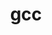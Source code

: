 ---
title: "gcc"
layout: cache
categories: [package, develop]
meta: {"versions": ["11.2.0", "12.3.0", "14.1.0"], "compilers": ["gcc@=10.2.1", "gcc@=11.4.0", "gcc@=7.3.1", "gcc@=7.5.0", "oneapi@=2024.2.0"], "oss": ["amzn2", "centos7", "ubuntu18.04", "ubuntu22.04"], "platforms": ["linux"], "targets": ["aarch64", "neoverse_n1", "x86_64_v3"], "stacks": ["aws-isc", "aws-isc-aarch64", "aws-pcluster-icelake", "developer-tools", "developer-tools-manylinux2014", "e4s-oneapi", "root", "tutorial"], "num_specs": 48, "num_specs_by_stack": {"root": 48, "aws-isc-aarch64": 4, "aws-pcluster-icelake": 8, "aws-isc": 2, "developer-tools-manylinux2014": 2, "developer-tools": 4, "tutorial": 2, "e4s-oneapi": 2}}
spec_details: [{"hash": "gznoogflkcyrui5kymvrhuj2yi4vqzcj", "compiler": "gcc@=7.3.1", "versions": ["11.2.0"], "os": "amzn2", "platform": "linux", "target": "aarch64", "variants": ["~binutils", "+bootstrap", "build_system=autotools", "build_type=RelWithDebInfo", "~graphite", "languages='c,c++,fortran'", "~nvptx", "patches=0d13622,cc6112d", "~piclibs", "~profiled", "~strip"], "stacks": ["root"], "size": "-", "tarball": "https://binaries.spack.io/develop/build_cache/linux-amzn2-aarch64/gcc-7.3.1/gcc-11.2.0/linux-amzn2-aarch64-gcc-7.3.1-gcc-11.2.0-gznoogflkcyrui5kymvrhuj2yi4vqzcj.spack"}, {"hash": "75iatjgpr42u6oyeadahzbium2mlzj5y", "compiler": "gcc@=7.3.1", "versions": ["11.2.0"], "os": "amzn2", "platform": "linux", "target": "aarch64", "variants": ["~binutils", "+bootstrap", "build_system=autotools", "build_type=RelWithDebInfo", "~graphite", "languages='c,c++,fortran'", "~nvptx", "patches=0d13622,cc6112d", "~piclibs", "~profiled", "~strip"], "stacks": ["root", "aws-isc-aarch64"], "size": "-", "tarball": "https://binaries.spack.io/develop/build_cache/linux-amzn2-aarch64/gcc-7.3.1/gcc-11.2.0/linux-amzn2-aarch64-gcc-7.3.1-gcc-11.2.0-75iatjgpr42u6oyeadahzbium2mlzj5y.spack"}, {"hash": "itirypjewbvxfazneg62glj3w445cwwk", "compiler": "gcc@=7.3.1", "versions": ["11.2.0"], "os": "amzn2", "platform": "linux", "target": "aarch64", "variants": ["~binutils", "+bootstrap", "build_system=autotools", "build_type=RelWithDebInfo", "~graphite", "languages='c,c++,fortran'", "~nvptx", "patches=0d13622,cc6112d", "~piclibs", "~profiled", "~strip"], "stacks": ["root", "aws-isc-aarch64"], "size": "-", "tarball": "https://binaries.spack.io/develop/build_cache/linux-amzn2-aarch64/gcc-7.3.1/gcc-11.2.0/linux-amzn2-aarch64-gcc-7.3.1-gcc-11.2.0-itirypjewbvxfazneg62glj3w445cwwk.spack"}, {"hash": "o3cc7se3kcplqi3mscqfnpfxfahwiat2", "compiler": "gcc@=7.3.1", "versions": ["11.2.0"], "os": "amzn2", "platform": "linux", "target": "aarch64", "variants": ["~binutils", "+bootstrap", "build_system=autotools", "build_type=RelWithDebInfo", "~graphite", "languages='c,c++,fortran'", "~nvptx", "patches=0d13622,cc6112d", "~piclibs", "~profiled", "~strip"], "stacks": ["root"], "size": "-", "tarball": "https://binaries.spack.io/develop/build_cache/linux-amzn2-aarch64/gcc-7.3.1/gcc-11.2.0/linux-amzn2-aarch64-gcc-7.3.1-gcc-11.2.0-o3cc7se3kcplqi3mscqfnpfxfahwiat2.spack"}, {"hash": "sn6now7hoqmbcgorzl7hccpgi7rdqh5j", "compiler": "gcc@=7.3.1", "versions": ["11.2.0"], "os": "amzn2", "platform": "linux", "target": "aarch64", "variants": ["~binutils", "+bootstrap", "build_system=autotools", "build_type=RelWithDebInfo", "~graphite", "languages='c,c++,fortran'", "~nvptx", "patches=0d13622,cc6112d", "~piclibs", "~profiled", "~strip"], "stacks": ["root"], "size": "-", "tarball": "https://binaries.spack.io/develop/build_cache/linux-amzn2-aarch64/gcc-7.3.1/gcc-11.2.0/linux-amzn2-aarch64-gcc-7.3.1-gcc-11.2.0-sn6now7hoqmbcgorzl7hccpgi7rdqh5j.spack"}, {"hash": "t2pa35f7eehs5ugw5ysqrtpxj3zrcvjc", "compiler": "gcc@=7.3.1", "versions": ["11.2.0"], "os": "amzn2", "platform": "linux", "target": "aarch64", "variants": ["~binutils", "+bootstrap", "build_system=autotools", "build_type=RelWithDebInfo", "~graphite", "languages='c,c++,fortran'", "~nvptx", "patches=0d13622,cc6112d", "~piclibs", "~profiled", "~strip"], "stacks": ["root"], "size": "-", "tarball": "https://binaries.spack.io/develop/build_cache/linux-amzn2-aarch64/gcc-7.3.1/gcc-11.2.0/linux-amzn2-aarch64-gcc-7.3.1-gcc-11.2.0-t2pa35f7eehs5ugw5ysqrtpxj3zrcvjc.spack"}, {"hash": "pklz32j2dr6ct3dm6mvmhky6pxducre4", "compiler": "gcc@=7.3.1", "versions": ["11.2.0"], "os": "amzn2", "platform": "linux", "target": "neoverse_n1", "variants": ["~binutils", "+bootstrap", "build_system=autotools", "build_type=RelWithDebInfo", "~graphite", "languages='c,c++,fortran'", "~nvptx", "patches=0d13622,cc6112d", "~piclibs", "~profiled", "~strip"], "stacks": ["root"], "size": "-", "tarball": "https://binaries.spack.io/develop/build_cache/linux-amzn2-neoverse_n1/gcc-7.3.1/gcc-11.2.0/linux-amzn2-neoverse_n1-gcc-7.3.1-gcc-11.2.0-pklz32j2dr6ct3dm6mvmhky6pxducre4.spack"}, {"hash": "rlipqymcybl42lymdlfjlp5fcr2uk227", "compiler": "gcc@=7.3.1", "versions": ["11.2.0"], "os": "amzn2", "platform": "linux", "target": "neoverse_n1", "variants": ["~binutils", "+bootstrap", "build_system=autotools", "build_type=RelWithDebInfo", "~graphite", "languages='c,c++,fortran'", "~nvptx", "patches=0d13622,cc6112d", "~piclibs", "~profiled", "~strip"], "stacks": ["root", "aws-isc-aarch64"], "size": "-", "tarball": "https://binaries.spack.io/develop/build_cache/linux-amzn2-neoverse_n1/gcc-7.3.1/gcc-11.2.0/linux-amzn2-neoverse_n1-gcc-7.3.1-gcc-11.2.0-rlipqymcybl42lymdlfjlp5fcr2uk227.spack"}, {"hash": "xqjgyrtvddydskvfbuad6q4azyzj7iky", "compiler": "gcc@=7.3.1", "versions": ["11.2.0"], "os": "amzn2", "platform": "linux", "target": "neoverse_n1", "variants": ["~binutils", "+bootstrap", "build_system=autotools", "build_type=RelWithDebInfo", "~graphite", "languages='c,c++,fortran'", "~nvptx", "patches=0d13622,cc6112d", "~piclibs", "~profiled", "~strip"], "stacks": ["root"], "size": "-", "tarball": "https://binaries.spack.io/develop/build_cache/linux-amzn2-neoverse_n1/gcc-7.3.1/gcc-11.2.0/linux-amzn2-neoverse_n1-gcc-7.3.1-gcc-11.2.0-xqjgyrtvddydskvfbuad6q4azyzj7iky.spack"}, {"hash": "pmleagb2kvkg7uaj5gxmjj6dkyxxl4mk", "compiler": "gcc@=7.3.1", "versions": ["11.2.0"], "os": "amzn2", "platform": "linux", "target": "neoverse_n1", "variants": ["~binutils", "+bootstrap", "build_system=autotools", "build_type=RelWithDebInfo", "~graphite", "languages='c,c++,fortran'", "~nvptx", "patches=0d13622,cc6112d", "~piclibs", "~profiled", "~strip"], "stacks": ["root"], "size": "-", "tarball": "https://binaries.spack.io/develop/build_cache/linux-amzn2-neoverse_n1/gcc-7.3.1/gcc-11.2.0/linux-amzn2-neoverse_n1-gcc-7.3.1-gcc-11.2.0-pmleagb2kvkg7uaj5gxmjj6dkyxxl4mk.spack"}, {"hash": "rnyfvv6fntvmtj6mlg5l3jarbk4t3lfn", "compiler": "gcc@=7.3.1", "versions": ["11.2.0"], "os": "amzn2", "platform": "linux", "target": "neoverse_n1", "variants": ["~binutils", "+bootstrap", "build_system=autotools", "build_type=RelWithDebInfo", "~graphite", "languages='c,c++,fortran'", "~nvptx", "patches=0d13622,cc6112d", "~piclibs", "~profiled", "~strip"], "stacks": ["root", "aws-isc-aarch64"], "size": "-", "tarball": "https://binaries.spack.io/develop/build_cache/linux-amzn2-neoverse_n1/gcc-7.3.1/gcc-11.2.0/linux-amzn2-neoverse_n1-gcc-7.3.1-gcc-11.2.0-rnyfvv6fntvmtj6mlg5l3jarbk4t3lfn.spack"}, {"hash": "gg5ofs7pco23rdt2lig2higwxfot7pm3", "compiler": "gcc@=7.3.1", "versions": ["11.2.0"], "os": "amzn2", "platform": "linux", "target": "neoverse_n1", "variants": ["~binutils", "+bootstrap", "build_system=autotools", "build_type=RelWithDebInfo", "~graphite", "languages='c,c++,fortran'", "~nvptx", "patches=0d13622,cc6112d", "~piclibs", "~profiled", "~strip"], "stacks": ["root"], "size": "-", "tarball": "https://binaries.spack.io/develop/build_cache/linux-amzn2-neoverse_n1/gcc-7.3.1/gcc-11.2.0/linux-amzn2-neoverse_n1-gcc-7.3.1-gcc-11.2.0-gg5ofs7pco23rdt2lig2higwxfot7pm3.spack"}, {"hash": "ltclo2e7isln6z3xyfmuliktertb6zbo", "compiler": "gcc@=7.3.1", "versions": ["12.3.0"], "os": "amzn2", "platform": "linux", "target": "x86_64_v3", "variants": ["+binutils", "+bootstrap", "build_system=autotools", "build_type=RelWithDebInfo", "~graphite", "languages='c,c++,fortran'", "~nvptx", "~piclibs", "~profiled", "~strip"], "stacks": ["root", "aws-pcluster-icelake"], "size": "-", "tarball": "https://binaries.spack.io/develop/build_cache/linux-amzn2-x86_64_v3/gcc-7.3.1/gcc-12.3.0/linux-amzn2-x86_64_v3-gcc-7.3.1-gcc-12.3.0-ltclo2e7isln6z3xyfmuliktertb6zbo.spack"}, {"hash": "7b36unymkilkviaz2kzkl6lugnyswxc3", "compiler": "gcc@=7.3.1", "versions": ["12.3.0"], "os": "amzn2", "platform": "linux", "target": "x86_64_v3", "variants": ["+binutils", "+bootstrap", "build_system=autotools", "build_type=RelWithDebInfo", "~graphite", "languages='c,c++,fortran'", "~nvptx", "~piclibs", "~profiled", "~strip"], "stacks": ["root", "aws-pcluster-icelake"], "size": "-", "tarball": "https://binaries.spack.io/develop/build_cache/linux-amzn2-x86_64_v3/gcc-7.3.1/gcc-12.3.0/linux-amzn2-x86_64_v3-gcc-7.3.1-gcc-12.3.0-7b36unymkilkviaz2kzkl6lugnyswxc3.spack"}, {"hash": "yyvkvlgimaaxjhy32oa5x5eexqekrevc", "compiler": "gcc@=7.3.1", "versions": ["12.3.0"], "os": "amzn2", "platform": "linux", "target": "x86_64_v3", "variants": ["+binutils", "+bootstrap", "build_system=autotools", "build_type=RelWithDebInfo", "~graphite", "languages='c,c++,fortran'", "~nvptx", "~piclibs", "~profiled", "~strip"], "stacks": ["root", "aws-pcluster-icelake"], "size": "-", "tarball": "https://binaries.spack.io/develop/build_cache/linux-amzn2-x86_64_v3/gcc-7.3.1/gcc-12.3.0/linux-amzn2-x86_64_v3-gcc-7.3.1-gcc-12.3.0-yyvkvlgimaaxjhy32oa5x5eexqekrevc.spack"}, {"hash": "q37wpmxk2rkjvavhflbpr6w5eegoorhs", "compiler": "gcc@=7.3.1", "versions": ["12.3.0"], "os": "amzn2", "platform": "linux", "target": "x86_64_v3", "variants": ["+binutils", "+bootstrap", "build_system=autotools", "build_type=RelWithDebInfo", "~graphite", "languages='c,c++,fortran'", "~nvptx", "~piclibs", "~profiled", "~strip"], "stacks": ["root", "aws-pcluster-icelake"], "size": "-", "tarball": "https://binaries.spack.io/develop/build_cache/linux-amzn2-x86_64_v3/gcc-7.3.1/gcc-12.3.0/linux-amzn2-x86_64_v3-gcc-7.3.1-gcc-12.3.0-q37wpmxk2rkjvavhflbpr6w5eegoorhs.spack"}, {"hash": "zdnofcucfp6uhikcl2p2leqfx4zrubom", "compiler": "gcc@=7.3.1", "versions": ["12.3.0"], "os": "amzn2", "platform": "linux", "target": "x86_64_v3", "variants": ["+binutils", "+bootstrap", "build_system=autotools", "build_type=RelWithDebInfo", "~graphite", "languages='c,c++,fortran'", "~nvptx", "~piclibs", "~profiled", "~strip"], "stacks": ["root", "aws-pcluster-icelake"], "size": "-", "tarball": "https://binaries.spack.io/develop/build_cache/linux-amzn2-x86_64_v3/gcc-7.3.1/gcc-12.3.0/linux-amzn2-x86_64_v3-gcc-7.3.1-gcc-12.3.0-zdnofcucfp6uhikcl2p2leqfx4zrubom.spack"}, {"hash": "aoo5fji3vpd6kr4y2f7b7opkbsr62gq3", "compiler": "gcc@=7.3.1", "versions": ["11.2.0"], "os": "amzn2", "platform": "linux", "target": "x86_64_v3", "variants": ["~binutils", "+bootstrap", "build_system=autotools", "build_type=RelWithDebInfo", "~graphite", "languages='c,c++,fortran'", "~nvptx", "patches=0d13622,cc6112d", "~piclibs", "~profiled", "~strip"], "stacks": ["root"], "size": "-", "tarball": "https://binaries.spack.io/develop/build_cache/linux-amzn2-x86_64_v3/gcc-7.3.1/gcc-11.2.0/linux-amzn2-x86_64_v3-gcc-7.3.1-gcc-11.2.0-aoo5fji3vpd6kr4y2f7b7opkbsr62gq3.spack"}, {"hash": "a5yyoesx6v2j2ak4tcit2uav4qkl53w5", "compiler": "gcc@=7.3.1", "versions": ["12.3.0"], "os": "amzn2", "platform": "linux", "target": "x86_64_v3", "variants": ["+binutils", "+bootstrap", "build_system=autotools", "build_type=RelWithDebInfo", "~graphite", "languages='c,c++,fortran'", "~nvptx", "~piclibs", "~profiled", "~strip"], "stacks": ["root", "aws-pcluster-icelake"], "size": "-", "tarball": "https://binaries.spack.io/develop/build_cache/linux-amzn2-x86_64_v3/gcc-7.3.1/gcc-12.3.0/linux-amzn2-x86_64_v3-gcc-7.3.1-gcc-12.3.0-a5yyoesx6v2j2ak4tcit2uav4qkl53w5.spack"}, {"hash": "io4qyighwissf3bxu4qx5qv5uzq63nvr", "compiler": "gcc@=7.3.1", "versions": ["11.2.0"], "os": "amzn2", "platform": "linux", "target": "x86_64_v3", "variants": ["~binutils", "+bootstrap", "build_system=autotools", "build_type=RelWithDebInfo", "~graphite", "languages='c,c++,fortran'", "~nvptx", "patches=0d13622,cc6112d", "~piclibs", "~profiled", "~strip"], "stacks": ["root"], "size": "-", "tarball": "https://binaries.spack.io/develop/build_cache/linux-amzn2-x86_64_v3/gcc-7.3.1/gcc-11.2.0/linux-amzn2-x86_64_v3-gcc-7.3.1-gcc-11.2.0-io4qyighwissf3bxu4qx5qv5uzq63nvr.spack"}, {"hash": "64qcryqasdpjkynrm6w7ztwo6kaiiept", "compiler": "gcc@=7.3.1", "versions": ["12.3.0"], "os": "amzn2", "platform": "linux", "target": "x86_64_v3", "variants": ["+binutils", "+bootstrap", "build_system=autotools", "build_type=RelWithDebInfo", "~graphite", "languages='c,c++,fortran'", "~nvptx", "~piclibs", "~profiled", "~strip"], "stacks": ["root", "aws-pcluster-icelake"], "size": "-", "tarball": "https://binaries.spack.io/develop/build_cache/linux-amzn2-x86_64_v3/gcc-7.3.1/gcc-12.3.0/linux-amzn2-x86_64_v3-gcc-7.3.1-gcc-12.3.0-64qcryqasdpjkynrm6w7ztwo6kaiiept.spack"}, {"hash": "ayq6haobbbl4oag224hdw7mwi2skmcng", "compiler": "gcc@=7.3.1", "versions": ["11.2.0"], "os": "amzn2", "platform": "linux", "target": "x86_64_v3", "variants": ["~binutils", "+bootstrap", "build_system=autotools", "build_type=RelWithDebInfo", "~graphite", "languages='c,c++,fortran'", "~nvptx", "patches=0d13622,cc6112d", "~piclibs", "~profiled", "~strip"], "stacks": ["root"], "size": "-", "tarball": "https://binaries.spack.io/develop/build_cache/linux-amzn2-x86_64_v3/gcc-7.3.1/gcc-11.2.0/linux-amzn2-x86_64_v3-gcc-7.3.1-gcc-11.2.0-ayq6haobbbl4oag224hdw7mwi2skmcng.spack"}, {"hash": "pvznzaobz4nax42y6eiawggdcqzxjvn6", "compiler": "gcc@=7.3.1", "versions": ["11.2.0"], "os": "amzn2", "platform": "linux", "target": "x86_64_v3", "variants": ["~binutils", "+bootstrap", "build_system=autotools", "build_type=RelWithDebInfo", "~graphite", "languages='c,c++,fortran'", "~nvptx", "patches=0d13622,cc6112d", "~piclibs", "~profiled", "~strip"], "stacks": ["aws-isc", "root"], "size": "-", "tarball": "https://binaries.spack.io/develop/build_cache/linux-amzn2-x86_64_v3/gcc-7.3.1/gcc-11.2.0/linux-amzn2-x86_64_v3-gcc-7.3.1-gcc-11.2.0-pvznzaobz4nax42y6eiawggdcqzxjvn6.spack"}, {"hash": "o56nsfkqs2sokr4wohqkc7kw34qyrnlb", "compiler": "gcc@=7.3.1", "versions": ["11.2.0"], "os": "amzn2", "platform": "linux", "target": "x86_64_v3", "variants": ["~binutils", "+bootstrap", "build_system=autotools", "build_type=RelWithDebInfo", "~graphite", "languages='c,c++,fortran'", "~nvptx", "patches=0d13622,cc6112d", "~piclibs", "~profiled", "~strip"], "stacks": ["root"], "size": "-", "tarball": "https://binaries.spack.io/develop/build_cache/linux-amzn2-x86_64_v3/gcc-7.3.1/gcc-11.2.0/linux-amzn2-x86_64_v3-gcc-7.3.1-gcc-11.2.0-o56nsfkqs2sokr4wohqkc7kw34qyrnlb.spack"}, {"hash": "7tvcntjbboocxxlcbgqpi2qovglipex5", "compiler": "gcc@=7.3.1", "versions": ["11.2.0"], "os": "amzn2", "platform": "linux", "target": "x86_64_v3", "variants": ["~binutils", "+bootstrap", "build_system=autotools", "build_type=RelWithDebInfo", "~graphite", "languages='c,c++,fortran'", "~nvptx", "patches=0d13622,cc6112d", "~piclibs", "~profiled", "~strip"], "stacks": ["aws-isc", "root"], "size": "-", "tarball": "https://binaries.spack.io/develop/build_cache/linux-amzn2-x86_64_v3/gcc-7.3.1/gcc-11.2.0/linux-amzn2-x86_64_v3-gcc-7.3.1-gcc-11.2.0-7tvcntjbboocxxlcbgqpi2qovglipex5.spack"}, {"hash": "ubrg6uyujnrywwlrq37gqdcvfjxic6mx", "compiler": "gcc@=7.3.1", "versions": ["12.3.0"], "os": "amzn2", "platform": "linux", "target": "x86_64_v3", "variants": ["+binutils", "+bootstrap", "build_system=autotools", "build_type=RelWithDebInfo", "~graphite", "languages='c,c++,fortran'", "~nvptx", "~piclibs", "~profiled", "~strip"], "stacks": ["root", "aws-pcluster-icelake"], "size": "-", "tarball": "https://binaries.spack.io/develop/build_cache/linux-amzn2-x86_64_v3/gcc-7.3.1/gcc-12.3.0/linux-amzn2-x86_64_v3-gcc-7.3.1-gcc-12.3.0-ubrg6uyujnrywwlrq37gqdcvfjxic6mx.spack"}, {"hash": "mj6sc7aomedefai6tib5wycobpmifumy", "compiler": "gcc@=10.2.1", "versions": ["14.1.0"], "os": "centos7", "platform": "linux", "target": "x86_64_v3", "variants": ["~binutils", "+bootstrap", "build_system=autotools", "build_type=RelWithDebInfo", "~graphite", "languages='c,c++,fortran,jit'", "~mold", "~nvptx", "~piclibs", "~profiled", "+strip"], "stacks": ["root", "developer-tools-manylinux2014"], "size": "-", "tarball": "https://binaries.spack.io/develop/build_cache/linux-centos7-x86_64_v3/gcc-10.2.1/gcc-14.1.0/linux-centos7-x86_64_v3-gcc-10.2.1-gcc-14.1.0-mj6sc7aomedefai6tib5wycobpmifumy.spack"}, {"hash": "rtaebrkfzpjkonotsvt6n63onz3364vn", "compiler": "gcc@=10.2.1", "versions": ["14.1.0"], "os": "centos7", "platform": "linux", "target": "x86_64_v3", "variants": ["~binutils", "+bootstrap", "build_system=autotools", "build_type=RelWithDebInfo", "~graphite", "languages='c,c++,fortran,jit'", "~mold", "~nvptx", "~piclibs", "~profiled", "+strip"], "stacks": ["root"], "size": "-", "tarball": "https://binaries.spack.io/develop/build_cache/linux-centos7-x86_64_v3/gcc-10.2.1/gcc-14.1.0/linux-centos7-x86_64_v3-gcc-10.2.1-gcc-14.1.0-rtaebrkfzpjkonotsvt6n63onz3364vn.spack"}, {"hash": "g3fjohhjabcxxafvc4oneaiz4cssgubt", "compiler": "gcc@=10.2.1", "versions": ["14.1.0"], "os": "centos7", "platform": "linux", "target": "x86_64_v3", "variants": ["~binutils", "+bootstrap", "build_system=autotools", "build_type=RelWithDebInfo", "~graphite", "languages='c,c++,fortran,jit'", "~mold", "~nvptx", "~piclibs", "~profiled", "+strip"], "stacks": ["root"], "size": "-", "tarball": "https://binaries.spack.io/develop/build_cache/linux-centos7-x86_64_v3/gcc-10.2.1/gcc-14.1.0/linux-centos7-x86_64_v3-gcc-10.2.1-gcc-14.1.0-g3fjohhjabcxxafvc4oneaiz4cssgubt.spack"}, {"hash": "6kjja7y4sjnusb43gqv3nbg2mxmueh4c", "compiler": "gcc@=10.2.1", "versions": ["14.1.0"], "os": "centos7", "platform": "linux", "target": "x86_64_v3", "variants": ["~binutils", "+bootstrap", "build_system=autotools", "build_type=RelWithDebInfo", "~graphite", "languages='c,c++,fortran,jit'", "~mold", "~nvptx", "~piclibs", "~profiled", "+strip"], "stacks": ["root"], "size": "-", "tarball": "https://binaries.spack.io/develop/build_cache/linux-centos7-x86_64_v3/gcc-10.2.1/gcc-14.1.0/linux-centos7-x86_64_v3-gcc-10.2.1-gcc-14.1.0-6kjja7y4sjnusb43gqv3nbg2mxmueh4c.spack"}, {"hash": "yr2f4hqjj6v5whgidrrykuznqajcjaet", "compiler": "gcc@=10.2.1", "versions": ["14.1.0"], "os": "centos7", "platform": "linux", "target": "x86_64_v3", "variants": ["~binutils", "+bootstrap", "build_system=autotools", "build_type=RelWithDebInfo", "~graphite", "languages='c,c++,fortran,jit'", "~mold", "~nvptx", "~piclibs", "~profiled", "+strip"], "stacks": ["root", "developer-tools-manylinux2014"], "size": "-", "tarball": "https://binaries.spack.io/develop/build_cache/linux-centos7-x86_64_v3/gcc-10.2.1/gcc-14.1.0/linux-centos7-x86_64_v3-gcc-10.2.1-gcc-14.1.0-yr2f4hqjj6v5whgidrrykuznqajcjaet.spack"}, {"hash": "lfh6gnamdhiimociv2wio7mz5fo5a7ma", "compiler": "gcc@=10.2.1", "versions": ["14.1.0"], "os": "centos7", "platform": "linux", "target": "x86_64_v3", "variants": ["~binutils", "+bootstrap", "build_system=autotools", "build_type=RelWithDebInfo", "~graphite", "languages='c,c++,fortran,jit'", "~mold", "~nvptx", "~piclibs", "~profiled", "+strip"], "stacks": ["root"], "size": "-", "tarball": "https://binaries.spack.io/develop/build_cache/linux-centos7-x86_64_v3/gcc-10.2.1/gcc-14.1.0/linux-centos7-x86_64_v3-gcc-10.2.1-gcc-14.1.0-lfh6gnamdhiimociv2wio7mz5fo5a7ma.spack"}, {"hash": "lirjawhcjeikw3qefhmwmqpsxvm72jzu", "compiler": "gcc@=7.5.0", "versions": ["14.1.0"], "os": "ubuntu18.04", "platform": "linux", "target": "x86_64_v3", "variants": ["~binutils", "+bootstrap", "build_system=autotools", "build_type=RelWithDebInfo", "~graphite", "languages='c,c++,fortran,jit'", "~mold", "~nvptx", "~piclibs", "~profiled", "+strip"], "stacks": ["root", "developer-tools"], "size": "-", "tarball": "https://binaries.spack.io/develop/build_cache/linux-ubuntu18.04-x86_64_v3/gcc-7.5.0/gcc-14.1.0/linux-ubuntu18.04-x86_64_v3-gcc-7.5.0-gcc-14.1.0-lirjawhcjeikw3qefhmwmqpsxvm72jzu.spack"}, {"hash": "nm3smfqnu77qxhbdat7dskzlv4q6x7wk", "compiler": "gcc@=7.5.0", "versions": ["14.1.0"], "os": "ubuntu18.04", "platform": "linux", "target": "x86_64_v3", "variants": ["~binutils", "+bootstrap", "build_system=autotools", "build_type=RelWithDebInfo", "~graphite", "languages='c,c++,fortran,jit'", "~mold", "~nvptx", "~piclibs", "~profiled", "+strip"], "stacks": ["root", "developer-tools"], "size": "-", "tarball": "https://binaries.spack.io/develop/build_cache/linux-ubuntu18.04-x86_64_v3/gcc-7.5.0/gcc-14.1.0/linux-ubuntu18.04-x86_64_v3-gcc-7.5.0-gcc-14.1.0-nm3smfqnu77qxhbdat7dskzlv4q6x7wk.spack"}, {"hash": "enrvggrblqrtufyl7yyuzlqfqehrma4l", "compiler": "gcc@=7.5.0", "versions": ["14.1.0"], "os": "ubuntu18.04", "platform": "linux", "target": "x86_64_v3", "variants": ["~binutils", "+bootstrap", "build_system=autotools", "build_type=RelWithDebInfo", "~graphite", "languages='c,c++,fortran,jit'", "~nvptx", "~piclibs", "~profiled", "+strip"], "stacks": ["root", "developer-tools"], "size": "-", "tarball": "https://binaries.spack.io/develop/build_cache/linux-ubuntu18.04-x86_64_v3/gcc-7.5.0/gcc-14.1.0/linux-ubuntu18.04-x86_64_v3-gcc-7.5.0-gcc-14.1.0-enrvggrblqrtufyl7yyuzlqfqehrma4l.spack"}, {"hash": "rrmktpngz6pcqsnf23r4f2ydpfwgqoin", "compiler": "gcc@=7.5.0", "versions": ["14.1.0"], "os": "ubuntu18.04", "platform": "linux", "target": "x86_64_v3", "variants": ["~binutils", "+bootstrap", "build_system=autotools", "build_type=RelWithDebInfo", "~graphite", "languages='c,c++,fortran,jit'", "~mold", "~nvptx", "~piclibs", "~profiled", "+strip"], "stacks": ["root", "developer-tools"], "size": "-", "tarball": "https://binaries.spack.io/develop/build_cache/linux-ubuntu18.04-x86_64_v3/gcc-7.5.0/gcc-14.1.0/linux-ubuntu18.04-x86_64_v3-gcc-7.5.0-gcc-14.1.0-rrmktpngz6pcqsnf23r4f2ydpfwgqoin.spack"}, {"hash": "6sgajgd2ydhsgwnzybfeoyykb57omygi", "compiler": "gcc@=11.4.0", "versions": ["12.3.0"], "os": "ubuntu22.04", "platform": "linux", "target": "x86_64_v3", "variants": ["~binutils", "+bootstrap", "build_system=autotools", "build_type=RelWithDebInfo", "~graphite", "languages='c,c++,fortran'", "~mold", "~nvptx", "~piclibs", "~profiled", "~strip"], "stacks": ["root"], "size": "-", "tarball": "https://binaries.spack.io/develop/build_cache/linux-ubuntu22.04-x86_64_v3/gcc-11.4.0/gcc-12.3.0/linux-ubuntu22.04-x86_64_v3-gcc-11.4.0-gcc-12.3.0-6sgajgd2ydhsgwnzybfeoyykb57omygi.spack"}, {"hash": "c3h6gdgpyxqumkfq2ap7b64jexsqm2d4", "compiler": "gcc@=11.4.0", "versions": ["12.3.0"], "os": "ubuntu22.04", "platform": "linux", "target": "x86_64_v3", "variants": ["~binutils", "+bootstrap", "build_system=autotools", "build_type=RelWithDebInfo", "~graphite", "languages='c,c++,fortran'", "~mold", "~nvptx", "~piclibs", "~profiled", "~strip"], "stacks": ["root", "tutorial"], "size": "-", "tarball": "https://binaries.spack.io/develop/build_cache/linux-ubuntu22.04-x86_64_v3/gcc-11.4.0/gcc-12.3.0/linux-ubuntu22.04-x86_64_v3-gcc-11.4.0-gcc-12.3.0-c3h6gdgpyxqumkfq2ap7b64jexsqm2d4.spack"}, {"hash": "wxjc6ddtyt2z23mhkr6f6fniar7d36xm", "compiler": "gcc@=11.4.0", "versions": ["12.3.0"], "os": "ubuntu22.04", "platform": "linux", "target": "x86_64_v3", "variants": ["~binutils", "+bootstrap", "build_system=autotools", "build_type=RelWithDebInfo", "~graphite", "languages='c,c++,fortran'", "~mold", "~nvptx", "~piclibs", "~profiled", "~strip"], "stacks": ["root", "tutorial"], "size": "-", "tarball": "https://binaries.spack.io/develop/build_cache/linux-ubuntu22.04-x86_64_v3/gcc-11.4.0/gcc-12.3.0/linux-ubuntu22.04-x86_64_v3-gcc-11.4.0-gcc-12.3.0-wxjc6ddtyt2z23mhkr6f6fniar7d36xm.spack"}, {"hash": "cd3tvyabzbuta4tcuuauca5knrwq5zdd", "compiler": "gcc@=11.4.0", "versions": ["12.3.0"], "os": "ubuntu22.04", "platform": "linux", "target": "x86_64_v3", "variants": ["~binutils", "+bootstrap", "build_system=autotools", "build_type=RelWithDebInfo", "~graphite", "languages='c,c++,fortran'", "~mold", "~nvptx", "~piclibs", "~profiled", "~strip"], "stacks": ["root"], "size": "-", "tarball": "https://binaries.spack.io/develop/build_cache/linux-ubuntu22.04-x86_64_v3/gcc-11.4.0/gcc-12.3.0/linux-ubuntu22.04-x86_64_v3-gcc-11.4.0-gcc-12.3.0-cd3tvyabzbuta4tcuuauca5knrwq5zdd.spack"}, {"hash": "5vmckrahesjsp4jatlj5igtsp54gt4xu", "compiler": "gcc@=11.4.0", "versions": ["12.3.0"], "os": "ubuntu22.04", "platform": "linux", "target": "x86_64_v3", "variants": ["~binutils", "+bootstrap", "build_system=autotools", "build_type=RelWithDebInfo", "~graphite", "languages='c,c++,fortran'", "~mold", "~nvptx", "~piclibs", "~profiled", "~strip"], "stacks": ["root"], "size": "-", "tarball": "https://binaries.spack.io/develop/build_cache/linux-ubuntu22.04-x86_64_v3/gcc-11.4.0/gcc-12.3.0/linux-ubuntu22.04-x86_64_v3-gcc-11.4.0-gcc-12.3.0-5vmckrahesjsp4jatlj5igtsp54gt4xu.spack"}, {"hash": "af2ewwbmttm5vffufo43hyzfjzgfvjye", "compiler": "gcc@=11.4.0", "versions": ["12.3.0"], "os": "ubuntu22.04", "platform": "linux", "target": "x86_64_v3", "variants": ["~binutils", "+bootstrap", "build_system=autotools", "build_type=RelWithDebInfo", "~graphite", "languages='c,c++,fortran'", "~mold", "~nvptx", "~piclibs", "~profiled", "~strip"], "stacks": ["root"], "size": "-", "tarball": "https://binaries.spack.io/develop/build_cache/linux-ubuntu22.04-x86_64_v3/gcc-11.4.0/gcc-12.3.0/linux-ubuntu22.04-x86_64_v3-gcc-11.4.0-gcc-12.3.0-af2ewwbmttm5vffufo43hyzfjzgfvjye.spack"}, {"hash": "6gkm4pkkef3eavapnwuq2b6n6bnc5mma", "compiler": "oneapi@=2024.2.0", "versions": ["14.1.0"], "os": "ubuntu22.04", "platform": "linux", "target": "x86_64_v3", "variants": ["~binutils", "+bootstrap", "build_system=autotools", "build_type=RelWithDebInfo", "~graphite", "languages='c,c++,fortran'", "~mold", "~nvptx", "~piclibs", "~strip"], "stacks": ["root"], "size": "-", "tarball": "https://binaries.spack.io/develop/build_cache/linux-ubuntu22.04-x86_64_v3/oneapi-2024.2.0/gcc-14.1.0/linux-ubuntu22.04-x86_64_v3-oneapi-2024.2.0-gcc-14.1.0-6gkm4pkkef3eavapnwuq2b6n6bnc5mma.spack"}, {"hash": "sdpa3dljvuviwixmjfbulq6vwk5yblx7", "compiler": "oneapi@=2024.2.0", "versions": ["14.1.0"], "os": "ubuntu22.04", "platform": "linux", "target": "x86_64_v3", "variants": ["~binutils", "+bootstrap", "build_system=autotools", "build_type=RelWithDebInfo", "~graphite", "languages='c,c++,fortran'", "~mold", "~nvptx", "~piclibs", "~strip"], "stacks": ["root"], "size": "-", "tarball": "https://binaries.spack.io/develop/build_cache/linux-ubuntu22.04-x86_64_v3/oneapi-2024.2.0/gcc-14.1.0/linux-ubuntu22.04-x86_64_v3-oneapi-2024.2.0-gcc-14.1.0-sdpa3dljvuviwixmjfbulq6vwk5yblx7.spack"}, {"hash": "mxcqmqq6v5gbndo6iuzcpnhzv4j6a6xf", "compiler": "oneapi@=2024.2.0", "versions": ["14.1.0"], "os": "ubuntu22.04", "platform": "linux", "target": "x86_64_v3", "variants": ["~binutils", "+bootstrap", "build_system=autotools", "build_type=RelWithDebInfo", "~graphite", "languages='c,c++,fortran'", "~mold", "~nvptx", "~piclibs", "~strip"], "stacks": ["root"], "size": "-", "tarball": "https://binaries.spack.io/develop/build_cache/linux-ubuntu22.04-x86_64_v3/oneapi-2024.2.0/gcc-14.1.0/linux-ubuntu22.04-x86_64_v3-oneapi-2024.2.0-gcc-14.1.0-mxcqmqq6v5gbndo6iuzcpnhzv4j6a6xf.spack"}, {"hash": "ybhjjn3z3taorsnnonj4cengz4st6re2", "compiler": "oneapi@=2024.2.0", "versions": ["14.1.0"], "os": "ubuntu22.04", "platform": "linux", "target": "x86_64_v3", "variants": ["~binutils", "+bootstrap", "build_system=autotools", "build_type=RelWithDebInfo", "~graphite", "languages='c,c++,fortran'", "~mold", "~nvptx", "~piclibs", "~strip"], "stacks": ["root"], "size": "-", "tarball": "https://binaries.spack.io/develop/build_cache/linux-ubuntu22.04-x86_64_v3/oneapi-2024.2.0/gcc-14.1.0/linux-ubuntu22.04-x86_64_v3-oneapi-2024.2.0-gcc-14.1.0-ybhjjn3z3taorsnnonj4cengz4st6re2.spack"}, {"hash": "krft6cych7aw6nio7ajkpdhrjnx2cd33", "compiler": "oneapi@=2024.2.0", "versions": ["14.1.0"], "os": "ubuntu22.04", "platform": "linux", "target": "x86_64_v3", "variants": ["~binutils", "+bootstrap", "build_system=autotools", "build_type=RelWithDebInfo", "~graphite", "languages='c,c++,fortran'", "~mold", "~nvptx", "~piclibs", "~strip"], "stacks": ["e4s-oneapi", "root"], "size": "-", "tarball": "https://binaries.spack.io/develop/build_cache/linux-ubuntu22.04-x86_64_v3/oneapi-2024.2.0/gcc-14.1.0/linux-ubuntu22.04-x86_64_v3-oneapi-2024.2.0-gcc-14.1.0-krft6cych7aw6nio7ajkpdhrjnx2cd33.spack"}, {"hash": "vvnzn7bcegvc3gyolenjhdq7siypyqz6", "compiler": "oneapi@=2024.2.0", "versions": ["14.1.0"], "os": "ubuntu22.04", "platform": "linux", "target": "x86_64_v3", "variants": ["~binutils", "+bootstrap", "build_system=autotools", "build_type=RelWithDebInfo", "~graphite", "languages='c,c++,fortran'", "~mold", "~nvptx", "~piclibs", "~strip"], "stacks": ["e4s-oneapi", "root"], "size": "-", "tarball": "https://binaries.spack.io/develop/build_cache/linux-ubuntu22.04-x86_64_v3/oneapi-2024.2.0/gcc-14.1.0/linux-ubuntu22.04-x86_64_v3-oneapi-2024.2.0-gcc-14.1.0-vvnzn7bcegvc3gyolenjhdq7siypyqz6.spack"}]
---